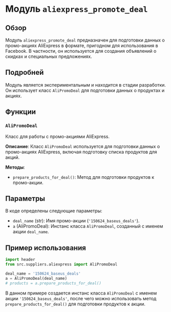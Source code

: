 # Модуль `aliexpress_promote_deal`

## Обзор

Модуль `aliexpress_promote_deal` предназначен для подготовки данных о промо-акциях AliExpress в формате, пригодном для использования в Facebook. В частности, он используется для создания объявлений о скидках и специальных предложениях.

## Подробней

Модуль является экспериментальным и находится в стадии разработки. Он использует класс `AliPromoDeal` для подготовки данных о продуктах и акциях.

## Функции

### `AliPromoDeal`

Класс для работы с промо-акциями AliExpress.

**Описание**:
Класс `AliPromoDeal` используется для подготовки данных о промо-акциях AliExpress, включая подготовку списка продуктов для акций.

**Методы**:

- `prepare_products_for_deal()`: Метод для подготовки продуктов к промо-акции.

## Параметры

В коде определены следующие параметры:

- `deal_name` (str): Имя промо-акции (`'150624_baseus_deals'`).
- `a` (AliPromoDeal): Инстанс класса `AliPromoDeal`, созданный с именем акции `deal_name`.

## Пример использования

```python
import header
from src.suppliers.aliexpress import AliPromoDeal

deal_name = '150624_baseus_deals'
a = AliPromoDeal(deal_name)
# products = a.prepare_products_for_deal()
```

В данном примере создается инстанс класса `AliPromoDeal` с именем акции `'150624_baseus_deals'`, после чего можно использовать метод `prepare_products_for_deal()` для подготовки продуктов к акции.